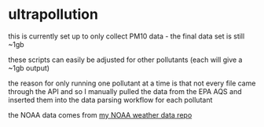 # ultrapollution

this is currently set up to only collect PM10 data - the final data set is still ~1gb

these scripts can easily be adjusted for other pollutants (each will give a ~1gb output)

the reason for only running one pollutant at a time is that not every file came through the API and so I manually pulled the data from the EPA AQS and inserted them into the data parsing workflow for each pollutant

the NOAA data comes from [my NOAA weather data repo](https://github.com/cat-astrophic/NOAA)
